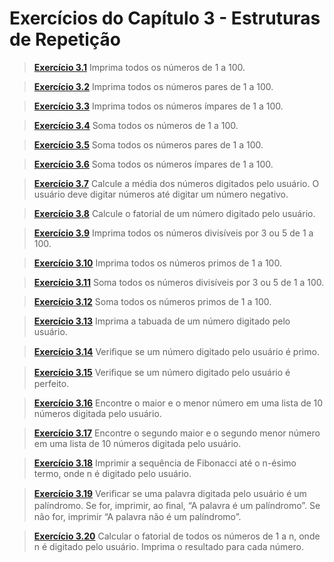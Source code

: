 # Exercícios do Capítulo 3 - Estruturas de Repetição

> **[Exercício 3.1](https://github.com/ThallesCansi/Programacao-para-Web/blob/master/1%C2%BA%20Bimestre/Cap%C3%ADtulo%20III%20-%20Estruturas%20de%20Repeti%C3%A7%C3%A3o/Exercise%203.1.py)**  Imprima todos os números de 1 a 100. 

> **[Exercício 3.2](https://github.com/ThallesCansi/Programacao-para-Web/blob/master/1%C2%BA%20Bimestre/Cap%C3%ADtulo%20III%20-%20Estruturas%20de%20Repeti%C3%A7%C3%A3o/Exercise%203.2.py)**  Imprima todos os números pares de 1 a 100.

> **[Exercício 3.3](https://github.com/ThallesCansi/Programacao-para-Web/blob/master/1%C2%BA%20Bimestre/Cap%C3%ADtulo%20III%20-%20Estruturas%20de%20Repeti%C3%A7%C3%A3o/Exercise%203.3.py)**  Imprima todos os números ímpares de 1 a 100.

> **[Exercício 3.4](https://github.com/ThallesCansi/Programacao-para-Web/blob/master/1%C2%BA%20Bimestre/Cap%C3%ADtulo%20III%20-%20Estruturas%20de%20Repeti%C3%A7%C3%A3o/Exercise%203.4.py)**  Soma todos os números de 1 a 100.

> **[Exercício 3.5](https://github.com/ThallesCansi/Programacao-para-Web/blob/master/1%C2%BA%20Bimestre/Cap%C3%ADtulo%20III%20-%20Estruturas%20de%20Repeti%C3%A7%C3%A3o/Exercise%203.5.py)**  Soma todos os números pares de 1 a 100.

> **[Exercício 3.6](https://github.com/ThallesCansi/Programacao-para-Web/blob/master/1%C2%BA%20Bimestre/Cap%C3%ADtulo%20III%20-%20Estruturas%20de%20Repeti%C3%A7%C3%A3o/Exercise%203.6.py)**  Soma todos os números ímpares de 1 a 100.

> **[Exercício 3.7](https://github.com/ThallesCansi/Programacao-para-Web/blob/master/1%C2%BA%20Bimestre/Cap%C3%ADtulo%20III%20-%20Estruturas%20de%20Repeti%C3%A7%C3%A3o/Exercise%203.7.py)**  Calcule a média dos números digitados pelo usuário. O usuário deve digitar números até digitar um número negativo.

> **[Exercício 3.8](https://github.com/ThallesCansi/Programacao-para-Web/blob/master/1%C2%BA%20Bimestre/Cap%C3%ADtulo%20III%20-%20Estruturas%20de%20Repeti%C3%A7%C3%A3o/Exercise%203.8.py)**  Calcule o fatorial de um número digitado pelo usuário.

> **[Exercício 3.9](https://github.com/ThallesCansi/Programacao-para-Web/blob/master/1%C2%BA%20Bimestre/Cap%C3%ADtulo%20III%20-%20Estruturas%20de%20Repeti%C3%A7%C3%A3o/Exercise%203.9.py)**  Imprima todos os números divisíveis por 3 ou 5 de 1 a 100.

> **[Exercício 3.10](https://github.com/ThallesCansi/Programacao-para-Web/blob/master/1%C2%BA%20Bimestre/Cap%C3%ADtulo%20III%20-%20Estruturas%20de%20Repeti%C3%A7%C3%A3o/Exercise%203.10.py)**  Imprima todos os números primos de 1 a 100.

> **[Exercício 3.11](https://github.com/ThallesCansi/Programacao-para-Web/blob/master/1%C2%BA%20Bimestre/Cap%C3%ADtulo%20III%20-%20Estruturas%20de%20Repeti%C3%A7%C3%A3o/Exercise%203.11.py)**  Soma todos os números divisíveis por 3 ou 5 de 1 a 100.

> **[Exercício 3.12](https://github.com/ThallesCansi/Programacao-para-Web/blob/master/1%C2%BA%20Bimestre/Cap%C3%ADtulo%20III%20-%20Estruturas%20de%20Repeti%C3%A7%C3%A3o/Exercise%203.12.py)**  Soma todos os números primos de 1 a 100.

> **[Exercício 3.13](https://github.com/ThallesCansi/Programacao-para-Web/blob/master/1%C2%BA%20Bimestre/Cap%C3%ADtulo%20III%20-%20Estruturas%20de%20Repeti%C3%A7%C3%A3o/Exercise%203.13.py)**  Imprima a tabuada de um número digitado pelo usuário.

> **[Exercício 3.14](https://github.com/ThallesCansi/Programacao-para-Web/blob/master/1%C2%BA%20Bimestre/Cap%C3%ADtulo%20III%20-%20Estruturas%20de%20Repeti%C3%A7%C3%A3o/Exercise%203.14.py)**  Veriﬁque se um número digitado pelo usuário é primo.

> **[Exercício 3.15](https://github.com/ThallesCansi/Programacao-para-Web/blob/master/1%C2%BA%20Bimestre/Cap%C3%ADtulo%20III%20-%20Estruturas%20de%20Repeti%C3%A7%C3%A3o/Exercise%203.15.py)**  Veriﬁque se um número digitado pelo usuário é perfeito.

> **[Exercício 3.16](https://github.com/ThallesCansi/Programacao-para-Web/blob/master/1%C2%BA%20Bimestre/Cap%C3%ADtulo%20III%20-%20Estruturas%20de%20Repeti%C3%A7%C3%A3o/Exercise%203.16.py)**  Encontre o maior e o menor número em uma lista de 10 números digitada pelo usuário.

> **[Exercício 3.17](https://github.com/ThallesCansi/Programacao-para-Web/blob/master/1%C2%BA%20Bimestre/Cap%C3%ADtulo%20III%20-%20Estruturas%20de%20Repeti%C3%A7%C3%A3o/Exercise%203.17py)**  Encontre o segundo maior e o segundo menor número em uma lista de 10 números digitada pelo usuário.

> **[Exercício 3.18](https://github.com/ThallesCansi/Programacao-para-Web/blob/master/1%C2%BA%20Bimestre/Cap%C3%ADtulo%20III%20-%20Estruturas%20de%20Repeti%C3%A7%C3%A3o/Exercise%203.18.py)**  Imprimir a sequência de Fibonacci até o n-ésimo termo, onde n é digitado pelo usuário.

> **[Exercício 3.19](https://github.com/ThallesCansi/Programacao-para-Web/blob/master/1%C2%BA%20Bimestre/Cap%C3%ADtulo%20III%20-%20Estruturas%20de%20Repeti%C3%A7%C3%A3o/Exercise%203.19.py)**  Veriﬁcar se uma palavra digitada pelo usuário é um palíndromo. Se for, imprimir, ao ﬁnal, “A palavra é um palíndromo”. Se não for, imprimir “A palavra não é um palíndromo”.

> **[Exercício 3.20](https://github.com/ThallesCansi/Programacao-para-Web/blob/master/1%C2%BA%20Bimestre/Cap%C3%ADtulo%20III%20-%20Estruturas%20de%20Repeti%C3%A7%C3%A3o/Exercise%203.20.py)**  Calcular o fatorial de todos os números de 1 a n, onde n é digitado pelo usuário. Imprima o resultado para cada número.